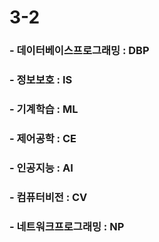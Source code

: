 # 3-2

### - 데이터베이스프로그래밍 : DBP

### - 정보보호 : IS

### - 기계학습 : ML

### - 제어공학 : CE

### - 인공지능 : AI

### - 컴퓨터비전 : CV

### - 네트워크프로그래밍 : NP
